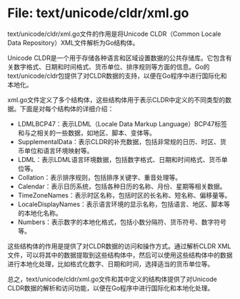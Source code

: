 # File: text/unicode/cldr/xml.go

text/unicode/cldr/xml.go文件的作用是将Unicode CLDR（Common Locale Data Repository）XML文件解析为Go结构体。

Unicode CLDR是一个用于存储各种语言和区域设置数据的公共存储库。它包含有关数字格式、日期和时间格式、货币单位、排序规则等方面的信息。Go的text/unicode/cldr包提供了对CLDR数据的支持，以便在Go程序中进行国际化和本地化。

xml.go文件定义了多个结构体，这些结构体用于表示CLDR中定义的不同类型的数据。下面是对每个结构体的详细介绍：

- LDMLBCP47：表示LDML（Locale Data Markup Language）BCP47标签和与之相关的一些数据，如地区、脚本、变体等。
- SupplementalData：表示CLDR的补充数据，包括非常规的日历、时区、货币单位和语言环境映射等。
- LDML：表示LDML语言环境数据，包括数字格式、日期和时间格式、货币单位等。
- Collation：表示排序规则，包括排序关键字、重音处理等。
- Calendar：表示日历系统，包括各种日历的名称、月份、星期等相关数据。
- TimeZoneNames：表示时区名称，包括时区的长名称、短名称、偏移量等。
- LocaleDisplayNames：表示语言环境的显示名称，包括语言、地区、脚本等的本地化名称。
- Numbers：表示数字的本地化格式，包括小数分隔符、货币符号、数字符号等。

这些结构体的作用是提供了对CLDR数据的访问和操作方式。通过解析CLDR XML文件，可以将其中的数据提取到这些结构体中，然后可以使用这些结构体中的数据进行本地化处理，比如格式化数字、日期和时间，选择适当的货币单位等。

总之，text/unicode/cldr/xml.go文件和其中定义的结构体提供了对Unicode CLDR数据的解析和访问功能，以便在Go程序中进行国际化和本地化处理。

